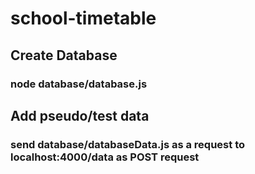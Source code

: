 # school-timetable

## Create Database

### node database/database.js

## Add pseudo/test data

### send database/databaseData.js as a request to localhost:4000/data as POST request
